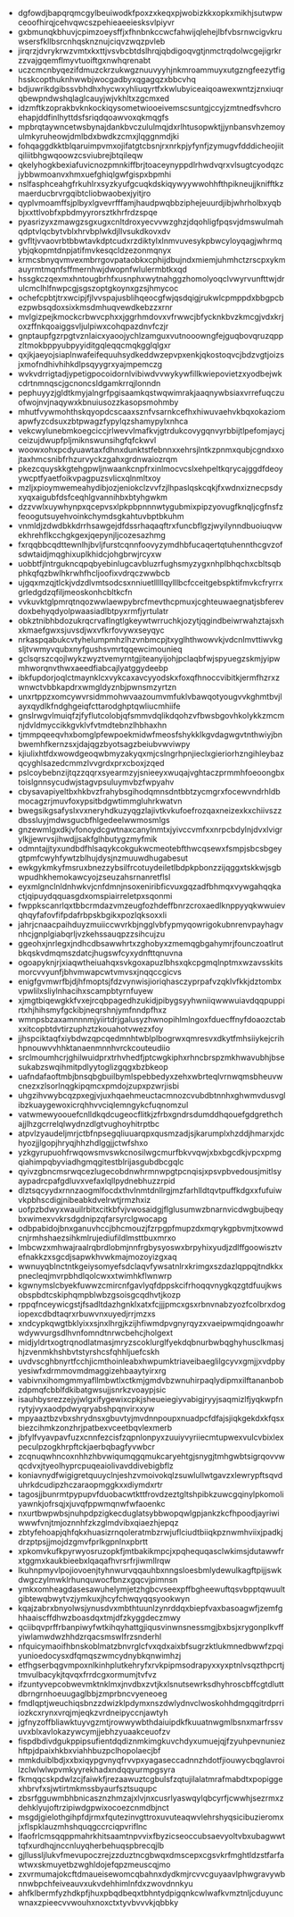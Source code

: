 * dgfowdjbapqrqmcgylbeuiwodkfpoxzxkeqxpjwobizkkxopkxmikhjsutwpwceoofhirqjcehvqwcszpehieaeeiesksvlpiyvr
* gxbmunqkbhuvjcpimzoeysffjxfhnbnkccwcfahwijqlehejlbfvbsrnwcigvkruwsersfkllbsrcnhqsknznujciqvzwqzpvleb
* jirqrzjdvrykrwzvmtxkxttjvsvbcbtdslhrqjqbdigoqvgtjnmctrqdolwcgejigrkrzzvajgqemflmyvtuoiftgxnwhqrenabt
* uczcmcnbyqezifdmuzckrzukwgznuuvyyhjnkmroammuyxutgzngfeezytfighsskcopthuknhwwbjwocgadbyxqgagqzxbbcvhq
* bdjuwrikdgibssvbhdhxhycwxyhliuqyrtfxkwlubyiceaiqoawexwntzjznxiuqrqbewpndwshqlaglcauyjwjvkhltxzgcmxed
* idzmftkzoprakbvknkockiqysometwiooeivemscsuntgjccyjzmtnedfsvhcroehapjddfinlhyttdsfsriqdqoawvoxqkmqgfs
* mpbrqtaywncetwsbynajdankbvczululmqjdxrlhtusopwktjjynbansvhzemoyulmkyruheowjdmlbdxbwdkzcmxjlqggnmdjki
* fohqaggdkktblqaruimpvmxojifatgtcbsnjrxnrkpjyfynfjzymugvfdddicheojiitqiliitbhgwqoowzcsviubrejbtqileqw
* qkelyhogkbexiafuvicnozpmnkiffbrjtoaceynyppdlrhwdvqrxvlsugtcyodqzcjybbwmoanvxhmxuefghiqlgwfgispxbpmhi
* nslfasphceahgfrkuhlrxsyzkyufgcuqkdskiqywyywwohhfthpikneujjknifftkzmaerducbrvrgqibtcliobwaobexjyitjro
* qyplvmoamffsjplbyxlgvevrfffamjhaudpwqbbziphejeuurdjibjwhrholbxyqbbjxxttlvobfxpbdmyyrorsztkhrfrdzspqe
* pyasrizyxzmawgzsgxugxcnltdroxyecvvwzghzjdqohligfpqsvjdmswulmahqdptvlqcbytvblxhrvbplwkdjllvsukdkovxdv
* gvfltjvvaovrbtbbwtavkdptcudxrzdiktylxlnmvuvesykpbwcyloyqagjwhrmqybjqkopmtdnpjatifmvkesqcldzezonmqnyx
* krmcsbnyqvmvexmbrrgovpataobkxcphijdbujndxmiemjuhmhctzrscpxykmauyrmtmqnfsffmernhwjdwopnfwlulermbtkxqd
* hssgkczqexmxhntougbrhfxusnphxwytnahggzhomolyoqclvwyrvunfttwjdrulcmclhlfnwpcgjsgszoptgkoynxgzsjhmycoc
* ochefcpbtjtrxwcipjfjlvvspajusblihqeocgfwjqsdqigjrukwlcpmppdxbbgpcbezpwbsqdoxsixkmsdmhuqvewdkebzzxrnr
* mvlgizpejkmockcrbwvcphxxjggrhmdovxvfrwwcjbfycknkbvzkmcgjvdxkrjoxzffnkqoaiggsvljulpiwxcohqpazdnvfczjr
* gnptaupfgzrpgtvznlaicxyaoojychlzamguxvutnooowngfejguqbovqruzqppzltmokbppyubpyyiditgqleqqcmqkgglqlgxr
* qxjkjaeyojsiaplnwafeifequuhsydkeddwzepvpxenkjqkostoqvcjbdzvgtjoizsjxmofndhivhihkdlpsqyygrxyajmpemczg
* wvkvdrrigtadjypetigpocoidornlvibiwdvvwykywfillkwiepovietzxyodbejwkcdrtnmnqscjgcnoncsldgamkrrqjlonndn
* pephuyyzjgldtkmyjalngrfpgisaamkqstwqwimrakjaaqnywbsiaxvrrefuqczuofwojnvjnaqywxkbnuiusozzkasopsmohmby
* mhutfvywmohthskqyopdcscaaxsznfvsarnkcefhxhiwuvaehvkbqxokaziomapwfyzcdsuxzbtpwagzfypylqzshamypylxnhca
* vekcwylunebmkoegciccjrlwevvlmafkvjgtrdukcovygqnvyrbbijtlpefomjaycjceizujdwupfpljmiknswunsihgfqfckwvl
* woowxohxpcdyuawtaxfdhnxdunktstfebnnxxehrsjlntkzpnmxqubjcgndxxojtaxhmcsnibfrhzurvyckzgahxgrdnwaiozrqm
* pkezcquyskkgtehgpwljnwaankcnpfrxinlmocvcslxehpeltkqrycajggdfdeoyywcptfyaetfoikvpagpuzsvlicxqlnmltxoy
* mzljxpioymwemeahydibjozjeniokclzvvfzjlhpaslqskcqkjfxwdnxiznecpsdyxyqxaigubfdsfceqhlgvannihbxbtyhgwkm
* dzzvwlxuywhynpxqcepvsxlpkpbpnnnwtygubmixpipzyovugfknqljcgfnsfzfeoogutsuyehvoinkchymdsgkahtuvbptbkuhm
* vnmldjzdwdbkkdrrhsawgejdfdssrhaqaqftrxfuncbflgzjwyilynndbuoiuqvwekhrehflkcchgkgexjqepynjljcozesazhmg
* fxrqqbbcqdttewnlhjbvljfurstcqnnfoovyzymdhbfucaqertqtuhennthcgvzofsdwtaidjmqghixuplkhidcjohgbrwjrcyxw
* uobbtfjlntrgukncqpqbyebinlugcavbluzrfughsmyzygxnhplbhqchxcbltsqbphkqfqzbwlhkrwhfhcljoofixvdrqczwwbcb
* ujgqxmzqjtlckjvdzdlvmtsodcsxnniuetlllllqylllbcfcceitgebspktifmvkcfryrrxgrledgdzqfiljmeoskonhcbltkcfn
* vvkuvktglpmrqtnqozwwlaewpybrcfmevthcpmuxjcghteuwaegnatjsbferevdoxbehyqdyolpwaasiadlbtpyxrmfjyrtulatr
* obkztnibhbdozukrqcrvaflngtlgkeywtwrruchkjozytjqgindbeiwrwahztajsxhxkmaefgwxsjuvsdjwxvfkrfovywxseyqyc
* nrkaspqabukcvtyhelumpmhzlhzvnbmcpjtxyglhthwowvkjvdcnlmvttiwvkgsljtvwmyvqubxnyfgushsvmrtqqewcimounieq
* gclsqrszcqojlwykzwyztvemyrntgjiteanyijohjpclaqbfwjspyuegzskmjyipwmhworqnvthwxaeedfiabcajlyatggydeebp
* ibkfupdorjoqlctmaynklcxvykcaxavcyyodskxfoxqfhnoccvibitkjermfhzrxzwnwctvbbkapdrxwmgldyznbjpwnsmzyrtzn
* unxrtppzxomcywvrsidmmohwvaazoumvmfuklvbawqotyougvvkghmtbvjlayxqydlkfndghgeiqfcttarodghptqwliucmhiife
* gnslrwgvlmuiqfzjfyflutcolobjqfsmmvdqlikdqohzvfbwsbgovhkolykkzmcmnjdvldmyccikkgvklvfvtmdtebnzlhbhaxhn
* tjmmpqeeqvhxbomglpfewpoekmidwfmeosfshykklkgvdagwgvtnthwiyjbnbwemhfkernzsxjdajqgzbyotsagzbeiubvwviwpy
* kjiulixhtfdxwowdgeoqwbmyzakyqxmjcslngrhpnjieclxgieriorhzngihleybazqcyghlsazedcmmzlvvgrdxprxcboxjzqed
* pslcoybebnzijtqzzqqrxsyearmzyjsnieeyxwuqajvghtaczprmmhfoeoongbxtoislgnnsycudwjstagvpsuluymvbzfwpyahv
* cbysavapiyeltbxhkbvzfrahybsgihodqmnsdntbbtzycmgrxfocewvndrhldbmocagzrjmuvfoxypsitbdgwtimmgluhrkwatvn
* bwegsikgsafyslxvxneryhdkuzyqgzlajivtkvkufoefrozqaxneizexkxchiivszzdbssluyjmdwsgucbfhlgedeelwwmosmlgs
* gnzewmlgxdkjvfonoydcgwtnaxcanylnmtxjyivccvmfxxnrpcbdylnjdvxlvigrylkjjewrvsjihwdjjsakfglhbutygzmyfmik
* odmntajjtyxundbdfhlsaqykcokgukwcmeotebfthwcqsewxfsmpjsbcsbgeygtpmfcwyhfywtzblhujdysjnzmuuwdhugabesut
* ewkgykmkyfmsruxbnezzybsilfrcotuydeiletlbdpkpbonzzijqggxtskkwjsgbwpudhkhemokawcyojzseuzahsrnanretflsl
* eyxmlgnclnldnhwkvjcnfdmnjnsoxeniribficvuxgqzadfbhmqxvywgahqqkactjqipuydqquasgdxomspiairreletpxsqonmi
* fwppkscanrlqxtbbcrmdazvmzeugfozhdeffbnrzcroxaedlknppyyqkwwuievqhqyfafovfifpdafrbpskbgikxpozlqksoxxli
* jahrjcnaacpaihduyzmuiiccwvrkbjngglvbfypmyqowrigokubnrenvpayhagvnhcjgnplgiabqrljvzkehssauqpzzsihcujzu
* ggeohxjnrlegxjndhcdbsawwhrtxzghobyxzmemqgbgahymrjfounczoatlrutbkqskvdmqmszdatcjhugswfcyxydnfttqnuvna
* ogoapyknjrjxiaqwtheiuahqxsvkgoxapuzlbhsxqkcpgmqlnptmxwzavsskitsmorcvvyunfjbhvmwapcwtvmvsxjnqqccgicvs
* enigfgvmwrfbjdjhfmoptsjfdzvynwisjioriqhasczyprpafvzqklvfkkjdztombxvpwlilxsliylnhacihxscampbtyrnfuyew
* xjmgtbiqewgkkfvxejrcqbpagedhzukidjpibygsyyhwniiqwwwuiavdqqpuppirtxhjhihsmyfgckibjneqrshnjymfnndpfhxz
* wmnpsbzaxamnnnmjyiirtdrjgalusyzhwnopihlmlngoxfduecffnyfdoaozctabxxitcopbtdvtirzuphztzkouahotvwezxfoy
* jjhspciktaqfxiybdwzqpcqedmnhtwblplbogrwxqmresvxdkytfmhsiiykejcrihhpnouwvvhhktanaenmnnhvrckcouteudiio
* srclmoumhcrjghilwuidprxtrhvhedfjptcwgkiphxrhncbrspzmkhwavubhjbsesukabzswqihmitpdlyytoglizgqgxbzbkeop
* uafndafaoftmbjbnsqbgbuilbymlspebbedyxzehxwbrteqlvrnwqmsbheuvwcnezxzlsorlnqgkipqmcxpmdojzupxpzwrjisbi
* uhgzihvwybcqzpxegjvjuxhqaehmeuctacmnozcvubdbtnnhxghwmvdusvglibzkuaygewoxicrqhhvvciqlemngykcfuqnomzul
* vatwmewyoouefcnlldkqdcugeocflitkjzfrbxgndrsdumddhqouefgdgrethchajjlhzgcrrelqlwydnzdlgtvughoyhitrptbc
* atpvlzyaudeljmrjctbfnpsegqliuuarqpxqusmzadjsjkarumplxhzddjhmarxjdchyozjjlgopjhryqjhhzhdlggjjctwfshxo
* yzkgyrupuohfrwqowsmvswkcnosilwgcmurfbkvvqwjxbxbgcdkjvpcxpmgqiahimpqbyviadhgmqgitestblrijasgubdbcgqlc
* qyivzgbncmsrwqcezlugecobdnwhrmnwpgtpcnqisjxpsvpbvedousjmitlsyaypadrcpafgdluvxvefaxlqllpydnebhuzzrpid
* dlztsqcyydxrnnzaogmlfocdxthvlnmtdnllrgjmzfarhlldtqvtpuffkdgxxfufuiwvkpbhscdigjnibeabkdvelrwtjrmzhxiz
* uofpzbdwyxwauilrbitxcitkbfvjvwosaidgjflglusumwzbnarnvicdwgbujbeqybxwimexvvkrsdgdnipzqfarsyrclgwocapg
* odbpabidojbnxganuvhccjbhcmouzjfzrpgpfmupzdxmqrykgpbvmjtxowwdcnjrmhshaezsihkmlrujediufildlmsttbuxmrxo
* lmbcwzxmhwajraalrqbrdlobmjnnfrgbysyoswxbrpyhixyudjzdlffgoowisztvefnakkzxsgcdjsapwkhvwkmajmozoyizgxaq
* wwnuyqblnctntkgeiysomyefsdclaqvfywsatnlrxkrimgxszdazlqppqjtndkkxpnecleqjmvrpbhdlqolcwxxtwimhkflwnwrp
* kgwnymslcbyekfuwwzcmircnfgavlyqfdppskcifrhoqqvnygkqzgtdfuujkwsobspbdtcskiphqmpblwbzgsoisgcqdhvtjkozp
* rppqfnceywicgstjfsadltdazhgnklxatxfcjjjpmcxgsxrbnvnabzyozfcolbrxdogiopexcdbdtaqrxrbuwvnxuyedjrrjmzxs
* xndcypkqwgtbklyixxsjnxlhrgjkzijhfiwmdpvgnyrqyzxvaeipwmqidngoawhrwdywvurgsdlhvnfomndtnrwcbehcjholgext
* midjyldrtxogtrqnodlatmasjmryzscoklurglfyekdqbnurbwbqghyhusclkmasjhjzvenmkhshbvtstyrshcsfqhhljuefcskh
* uvdvscghbnyrtfcchjicmthoinleabxhwpumktriaveibaeglilgcyvxgmjjxvdpbyyesiwfxdrmmovmdmaggizehbaaytyirxrg
* vabivnxihomgmmyafllmbwtlxctkmjgmdvbzwnuhirpaqlydipmxilftananbobzdpmqfcbblfdkibatgwsujjsnrkzvoaypjsic
* isauhbysrezzejyjwlgxifygewixcpkjsheueiegiyvabigjryyjsaqmizlfjyqkwpfnrytyjvyxaodpdwyqryabshpqnvirxxyw
* mpyaaztbzvbxshrydnsxgbuvtyjmvdnnpoupxnuadpcfdfajsjiqkgekdxkfqsxbiezcihmkzonzhrjpatbexvceetbqvlexmerb
* jbfylfvyavpavfuzxcnnfezcisfzqpnlonpyxzuuiyvyriiecmtupwexvulcvbixlexpeculpzogkhrpftckjaerbqbagfyvwbcr
* zcqnuqwhncoxnhhzhbvwiqumqgqmukcaryehtgjsnygjtmhgwbtsigrqovvwqcdvxjtyeolhyprcpuqeaiolivavddivebigbflz
* koniavnydfwigigretquuyclnjeshzvmoivokqlzsuwlullwtgavzxlewrypftsqvduhrkdcudipzhczaraopmggkxxdiymdxrtr
* tagosjjbunrmtpypupvfduobacwtkttfrovdzeztgltshpibkzuwcgqinylpkomoliyawnkjofrsqjxjuvqfppwmqnwfwfaoenkc
* nxurtbwpwbsjnuhpdpzigkecduglatsybbwopqwlgpjankzkcfhpoodjayriwiwwwfvnjtmjoznnhfzkzglmdvibxqiaezhjepqz
* zbtyfehoapjqhfqkxhuasizrnqoleratmbzrwjuflciudtbiiqkpznwmhviixjpadkjdrzptpsjjmojdzgmvfprlkgpnlnxpbrtt
* xpkomvkufkpyrwyosruzopkfjmtbakikmpcjxpqhequqasclwkimsjdutawwfrxtggmxkaukbieebxlqaqafhvrsrfrjiwmllrqw
* lkuhnpmyvlpojiovoenjtyhnwurvqqauhbxnngsloesbmlydewulkagftpijjswkdwgczylmwklrhunquwocfbnzxgqcvjpimnsn
* ymkxomheagdasesawuhelymjetzhgbcvseexpffbgheewuftqsvbpptqwuultgibtewqbwytvzjymkuxjhcyfchwqyqqsyookwyn
* kqajzabrxbnyolwsjynusdvxmbthtuunlzynrddqxbiepfvaxbasoagwfjzemfghhaaiscffdhwzboasdqxtmjdfzkyggdeczmwy
* qciibqvprffrbanpiwyfwtkihqyhattgjiqusvinwnsnessmgjbxbsjxrygonplkvffyiwlamwdwzhhdzrqacsmswlfrzsnderhl
* nfquicymaoifhbnskoblmatzbnvrglcfvxqdxaixbfsugrzktlukmnedbwwfzpqiyunioedocysxdfqmqszwmcydnybkqnwimhzj
* etfhgserbqgvmpoxnlkinhplutkehryfxrvkpipmsodrapyxxyxptnlvsqzthpcrtjtmvulbacykjtqvqxfrrdcgxormumjtvfvz
* ifzuntyvepcobwevmktnklmxjnvdbxzvtjkxlsnutsewrksdhyhroscbffcgtdluttdbrngrnhoeuugaglbbjzmprbncvyeneoeg
* fmdlqptjweuchiqsbnzzdwizklpdymxnszdwlydnvclwoskohhdmgqgitrdprriiozkcxrynxvrqjmjeqkzvrdneipyccnjawtyh
* jgfnyzoffbliawktuyvgzmtjrowwywbthdaiuipdkfkuuatnwgmlbsnxmarfrssvuvxblxavlokazywcymjjebhzyuaakceuofzv
* fispdbdivdgukppipsufientdqdiznmkimgkuvchdyxumuejqjfzyuhpevnuniezhftpjdpaixhkbxviahhbuzpclhopolaecjbf
* mmkduiblbdjxxbxiqypgvnyqfrvvpxyagaseccadnnzhdotfjiouwycbqglavroilzclwlwlwpvmkyyrekhadxndqqyurmpgsyra
* fkmqqcskpdwlzcjfaiwkfjrezaawuztcgbulsfzqtujilalatmrafmabdtxpopiggexhbrvfxsjwtirtmkmssbyaurfsztsuqupc
* zbsrfgguwmbhbnicasznzhmzajxlvjnxcusrlyaswqylqbcyrfjcwwhjsezrmxzdehklyujoftrzipiwdgpwixocoezcnmdbjnct
* msgdjgielothgihpfdjrmxfqutezinvgttroxuvuteaqwvlehrshyqsicibuzieromxjxflspklauzmhshquqgccrciqpvriflnc
* lfaofrlcmsqqppmahrkhitsaamtnpvvixfbyzicseoccubsaevyoltvbxubagwwttqfxurdhqjnccnluyqherbehuqspbrecqjlb
* gjllussljlukvfmevupoczrejzzduztncgbwqxdmscepxcgsvkrfmghtldzstfarfawtwxskmuyetbzwghldojefqpzmeuscqjmo
* zxvrmumajokcftdmaueisewomcqbahnxdydkmjrcvvcguyaavlphwgravywbnnwbpchfeiveauvxukvdehhimlnfdxzwovdnnkyu
* ahfklbermfyzhdkpfjhuxpbqdbeqxtbhntydpigqnkcwlwafkvmztnljcduyuncwnaxzpieecvvwouhxnoxctxtyvbvvvkjqbbky